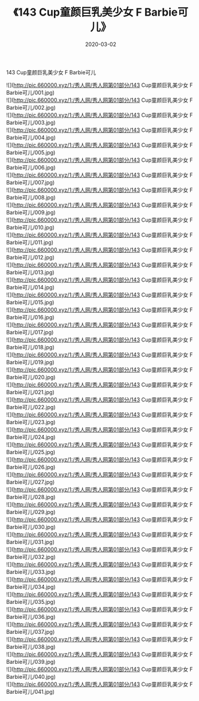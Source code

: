 ﻿---
layout: post
title:  《143 Cup童颜巨乳美少女 F Barbie可儿》
date:   2020-03-02
img: http://pic.660000.xyz/1:/秀人网/秀人网第01部分/143 Cup童颜巨乳美少女 F Barbie可儿/000.jpg
categories: [美女, 清纯, 唯美]
---

143 Cup童颜巨乳美少女 F Barbie可儿

  ![](http://pic.660000.xyz/1:/秀人网/秀人网第01部分/143 Cup童颜巨乳美少女 F Barbie可儿/001.jpg) <br> ![](http://pic.660000.xyz/1:/秀人网/秀人网第01部分/143 Cup童颜巨乳美少女 F Barbie可儿/002.jpg) <br> ![](http://pic.660000.xyz/1:/秀人网/秀人网第01部分/143 Cup童颜巨乳美少女 F Barbie可儿/003.jpg) <br> ![](http://pic.660000.xyz/1:/秀人网/秀人网第01部分/143 Cup童颜巨乳美少女 F Barbie可儿/004.jpg) <br> ![](http://pic.660000.xyz/1:/秀人网/秀人网第01部分/143 Cup童颜巨乳美少女 F Barbie可儿/005.jpg) <br> ![](http://pic.660000.xyz/1:/秀人网/秀人网第01部分/143 Cup童颜巨乳美少女 F Barbie可儿/006.jpg) <br> ![](http://pic.660000.xyz/1:/秀人网/秀人网第01部分/143 Cup童颜巨乳美少女 F Barbie可儿/007.jpg) <br> ![](http://pic.660000.xyz/1:/秀人网/秀人网第01部分/143 Cup童颜巨乳美少女 F Barbie可儿/008.jpg) <br> ![](http://pic.660000.xyz/1:/秀人网/秀人网第01部分/143 Cup童颜巨乳美少女 F Barbie可儿/009.jpg) <br> ![](http://pic.660000.xyz/1:/秀人网/秀人网第01部分/143 Cup童颜巨乳美少女 F Barbie可儿/010.jpg) <br> ![](http://pic.660000.xyz/1:/秀人网/秀人网第01部分/143 Cup童颜巨乳美少女 F Barbie可儿/011.jpg) <br> ![](http://pic.660000.xyz/1:/秀人网/秀人网第01部分/143 Cup童颜巨乳美少女 F Barbie可儿/012.jpg) <br> ![](http://pic.660000.xyz/1:/秀人网/秀人网第01部分/143 Cup童颜巨乳美少女 F Barbie可儿/013.jpg) <br> ![](http://pic.660000.xyz/1:/秀人网/秀人网第01部分/143 Cup童颜巨乳美少女 F Barbie可儿/014.jpg) <br> ![](http://pic.660000.xyz/1:/秀人网/秀人网第01部分/143 Cup童颜巨乳美少女 F Barbie可儿/015.jpg) <br> ![](http://pic.660000.xyz/1:/秀人网/秀人网第01部分/143 Cup童颜巨乳美少女 F Barbie可儿/016.jpg) <br> ![](http://pic.660000.xyz/1:/秀人网/秀人网第01部分/143 Cup童颜巨乳美少女 F Barbie可儿/017.jpg) <br> ![](http://pic.660000.xyz/1:/秀人网/秀人网第01部分/143 Cup童颜巨乳美少女 F Barbie可儿/018.jpg) <br> ![](http://pic.660000.xyz/1:/秀人网/秀人网第01部分/143 Cup童颜巨乳美少女 F Barbie可儿/019.jpg) <br> ![](http://pic.660000.xyz/1:/秀人网/秀人网第01部分/143 Cup童颜巨乳美少女 F Barbie可儿/020.jpg) <br> ![](http://pic.660000.xyz/1:/秀人网/秀人网第01部分/143 Cup童颜巨乳美少女 F Barbie可儿/021.jpg) <br> ![](http://pic.660000.xyz/1:/秀人网/秀人网第01部分/143 Cup童颜巨乳美少女 F Barbie可儿/022.jpg) <br> ![](http://pic.660000.xyz/1:/秀人网/秀人网第01部分/143 Cup童颜巨乳美少女 F Barbie可儿/023.jpg) <br> ![](http://pic.660000.xyz/1:/秀人网/秀人网第01部分/143 Cup童颜巨乳美少女 F Barbie可儿/024.jpg) <br> ![](http://pic.660000.xyz/1:/秀人网/秀人网第01部分/143 Cup童颜巨乳美少女 F Barbie可儿/025.jpg) <br> ![](http://pic.660000.xyz/1:/秀人网/秀人网第01部分/143 Cup童颜巨乳美少女 F Barbie可儿/026.jpg) <br> ![](http://pic.660000.xyz/1:/秀人网/秀人网第01部分/143 Cup童颜巨乳美少女 F Barbie可儿/027.jpg) <br> ![](http://pic.660000.xyz/1:/秀人网/秀人网第01部分/143 Cup童颜巨乳美少女 F Barbie可儿/028.jpg) <br> ![](http://pic.660000.xyz/1:/秀人网/秀人网第01部分/143 Cup童颜巨乳美少女 F Barbie可儿/029.jpg) <br> ![](http://pic.660000.xyz/1:/秀人网/秀人网第01部分/143 Cup童颜巨乳美少女 F Barbie可儿/030.jpg) <br> ![](http://pic.660000.xyz/1:/秀人网/秀人网第01部分/143 Cup童颜巨乳美少女 F Barbie可儿/031.jpg) <br> ![](http://pic.660000.xyz/1:/秀人网/秀人网第01部分/143 Cup童颜巨乳美少女 F Barbie可儿/032.jpg) <br> ![](http://pic.660000.xyz/1:/秀人网/秀人网第01部分/143 Cup童颜巨乳美少女 F Barbie可儿/033.jpg) <br> ![](http://pic.660000.xyz/1:/秀人网/秀人网第01部分/143 Cup童颜巨乳美少女 F Barbie可儿/034.jpg) <br> ![](http://pic.660000.xyz/1:/秀人网/秀人网第01部分/143 Cup童颜巨乳美少女 F Barbie可儿/035.jpg) <br> ![](http://pic.660000.xyz/1:/秀人网/秀人网第01部分/143 Cup童颜巨乳美少女 F Barbie可儿/036.jpg) <br> ![](http://pic.660000.xyz/1:/秀人网/秀人网第01部分/143 Cup童颜巨乳美少女 F Barbie可儿/037.jpg) <br> ![](http://pic.660000.xyz/1:/秀人网/秀人网第01部分/143 Cup童颜巨乳美少女 F Barbie可儿/038.jpg) <br> ![](http://pic.660000.xyz/1:/秀人网/秀人网第01部分/143 Cup童颜巨乳美少女 F Barbie可儿/039.jpg) <br> ![](http://pic.660000.xyz/1:/秀人网/秀人网第01部分/143 Cup童颜巨乳美少女 F Barbie可儿/040.jpg) <br> ![](http://pic.660000.xyz/1:/秀人网/秀人网第01部分/143 Cup童颜巨乳美少女 F Barbie可儿/041.jpg) <br>